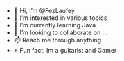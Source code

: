 - 👋 Hi, I’m @FezLaufey
- 👀 I’m interested in various topics
- 🌱 I’m currently learning Java
- 💞️ I’m looking to collaborate on ...
- 📫 Reach me through anything 
- ⚡ Fun fact: Im a guitarist and Gamer

<!---
FezLaufey/FezLaufey is a ✨ special ✨ repository because its `README.md` (this file) appears on your GitHub profile.
You can click the Preview link to take a look at your changes.
--->
